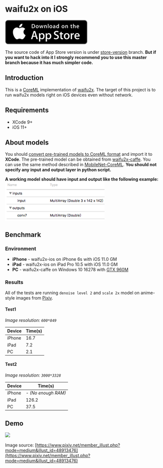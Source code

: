 # waifu2x on iOS
[![](appstore.svg)](https://itunes.apple.com/app/waifu2x/id1286485858)

The source code of App Store version is under [store-version](https://github.com/imxieyi/waifu2x-ios/tree/store-version) branch. **But if you want to hack into it I strongly recommend you to use this master branch because it has much simpler code.**

## Introduction
This is a [CoreML](https://developer.apple.com/documentation/coreml) implementation of [waifu2x](https://github.com/nagadomi/waifu2x). The target of this project is to run waifu2x models right on iOS devices even without network.

## Requirements
 - XCode 9+
 - iOS 11+
 
## About models
You should [convert pre-trained models to CoreML format](https://developer.apple.com/documentation/coreml/converting_trained_models_to_core_ml) and import it to **XCode**. The pre-trained model can be obtained from [waifu2x-caffe](https://github.com/lltcggie/waifu2x-caffe).
You can use the same method described in [MobileNet-CoreML](https://github.com/hollance/MobileNet-CoreML). **You should not specify any input and output layer in python script.**

**A working model should have input and output like the following example:**
![](screenshots/model_example.png)

## Benchmark
### Environment
- **iPhone** - waifu2x-ios on iPhone 6s with iOS 11.0 GM
- **iPad** - waifu2x-ios on iPad Pro 10.5 with iOS 11.0 GM
- **PC** - waifu2x-caffe on Windows 10 16278 with [GTX 960M](https://www.geforce.com/hardware/notebook-gpus/geforce-gtx-960m)
### Results
All of the tests are running `denoise level 2` and `scale 2x` model on anime-style images from [Pixiv](https://www.pixiv.net/).

#### Test1
*Image resolution: `600*849`*

Device|Time(s)
---|---
iPhone|16.7
iPad|7.2
PC|2.1

#### Test2
*Image resolution: `3000*3328`*

Device|Time(s)
---|---
iPhone|- *(No enough RAM)*
iPad|126.2
PC|37.5

## Demo
![](screenshots/demo.png)

Image source: [https://www.pixiv.net/member_illust.php?mode=medium&illust_id=48913476](https://www.pixiv.net/member_illust.php?mode=medium&illust_id=48913476)
